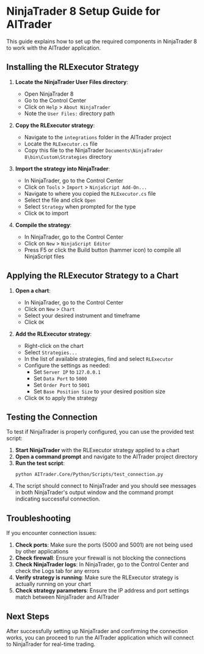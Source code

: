 # NinjaTrader 8 Setup Guide for AITrader

This guide explains how to set up the required components in NinjaTrader 8 to work with the AITrader application.

## Installing the RLExecutor Strategy

1. **Locate the NinjaTrader User Files directory**:
   - Open NinjaTrader 8
   - Go to the Control Center
   - Click on `Help` > `About NinjaTrader`
   - Note the `User Files:` directory path

2. **Copy the RLExecutor strategy**:
   - Navigate to the `integrations` folder in the AITrader project
   - Locate the `RLExecutor.cs` file
   - Copy this file to the NinjaTrader `Documents\NinjaTrader 8\bin\Custom\Strategies` directory

3. **Import the strategy into NinjaTrader**:
   - In NinjaTrader, go to the Control Center
   - Click on `Tools` > `Import` > `NinjaScript Add-On...`
   - Navigate to where you copied the `RLExecutor.cs` file
   - Select the file and click `Open`
   - Select `Strategy` when prompted for the type
   - Click `OK` to import

4. **Compile the strategy**:
   - In NinjaTrader, go to the Control Center
   - Click on `New` > `NinjaScript Editor`
   - Press F5 or click the Build button (hammer icon) to compile all NinjaScript files

## Applying the RLExecutor Strategy to a Chart

1. **Open a chart**:
   - In NinjaTrader, go to the Control Center
   - Click on `New` > `Chart`
   - Select your desired instrument and timeframe
   - Click `OK`

2. **Add the RLExecutor strategy**:
   - Right-click on the chart
   - Select `Strategies...`
   - In the list of available strategies, find and select `RLExecutor`
   - Configure the settings as needed:
     - Set `Server IP` to `127.0.0.1`
     - Set `Data Port` to `5000`
     - Set `Order Port` to `5001`
     - Set `Base Position Size` to your desired position size
   - Click `OK` to apply the strategy

## Testing the Connection

To test if NinjaTrader is properly configured, you can use the provided test script:

1. **Start NinjaTrader** with the RLExecutor strategy applied to a chart
2. **Open a command prompt** and navigate to the AITrader project directory
3. **Run the test script**:
   ```
   python AITrader.Core/Python/Scripts/test_connection.py
   ```
4. The script should connect to NinjaTrader and you should see messages in both NinjaTrader's output window and the command prompt indicating successful connection.

## Troubleshooting

If you encounter connection issues:

1. **Check ports**: Make sure the ports (5000 and 5001) are not being used by other applications
2. **Check firewall**: Ensure your firewall is not blocking the connections
3. **Check NinjaTrader logs**: In NinjaTrader, go to the Control Center and check the Logs tab for any errors
4. **Verify strategy is running**: Make sure the RLExecutor strategy is actually running on your chart
5. **Check strategy parameters**: Ensure the IP address and port settings match between NinjaTrader and AITrader

## Next Steps

After successfully setting up NinjaTrader and confirming the connection works, you can proceed to run the AITrader application which will connect to NinjaTrader for real-time trading.